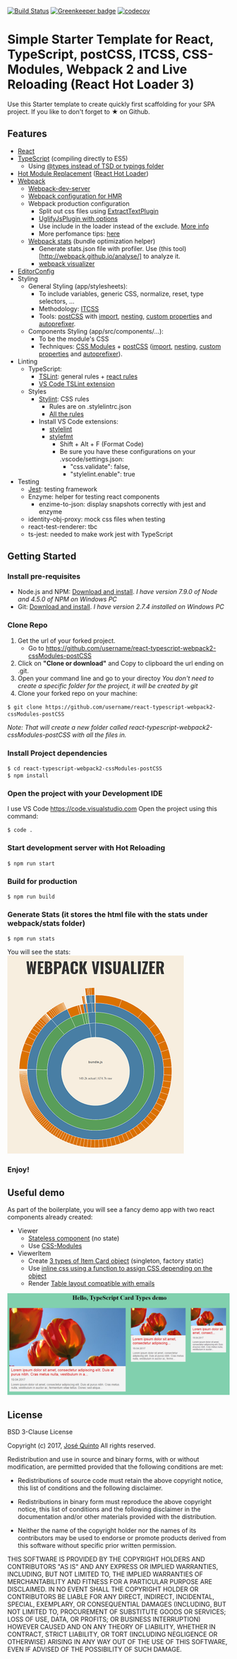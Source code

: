 [![Build Status](https://travis-ci.org/jquintozamora/react-typescript-webpack2-cssModules-postCSS.svg?branch=master)](https://travis-ci.org/jquintozamora/react-typescript-webpack2-cssModules-postCSS)
 [![Greenkeeper badge](https://badges.greenkeeper.io/jquintozamora/react-typescript-webpack2-cssModules-postCSS.svg)](https://greenkeeper.io/)
 [![codecov](https://codecov.io/gh/jquintozamora/react-typescript-webpack2-cssModules-postCSS/branch/master/graph/badge.svg)](https://codecov.io/gh/jquintozamora/react-typescript-webpack2-cssModules-postCSS)

# Simple Starter Template for React, TypeScript, postCSS, ITCSS, CSS-Modules, Webpack 2 and Live Reloading (React Hot Loader 3)

Use this Starter template to create quickly first scaffolding for your SPA project.
If you like to don't forget to ★ on Github.


## Features
- [React](https://facebook.github.io/react)
- [TypeScript](https://www.typescriptlang.org) (compiling directly to ES5)
  - Using [@types instead of TSD or typings folder](https://github.com/jquintozamora/react-typescript-webpack2-cssModules-postCSS/blob/master/tsconfig.json#L43)
- [Hot Module Replacement](https://medium.com/@dan_abramov/hot-reloading-in-react-1140438583bf#.xh6v0ht7j) ([React Hot Loader](https://github.com/gaearon/react-hot-loader/issues/243))
- [Webpack](https://webpack.js.org)
    - [Webpack-dev-server](https://webpack.js.org/configuration/dev-server/)
    - [Webpack configuration for HMR](https://webpack.js.org/concepts/hot-module-replacement/)
    - Webpack production configuration
         - Split out css files using [ExtractTextPlugin](https://webpack.js.org/plugins/extract-text-webpack-plugin)
         - [UglifyJsPlugin with options](https://github.com/webpack/webpack/blob/v2.4.1/lib/optimize/UglifyJsPlugin.js)
         - Use include in the loader instead of the exclude. [More info](http://stackoverflow.com/questions/37823764/how-include-and-exclude-works-in-webpack-loader)
         - More perfomance tips: [here](https://medium.com/@khanght/optimize-webpack-production-build-ec594242b222#.bj3eyg65p)
    - [Webpack stats](https://github.com/jquintozamora/react-typescript-webpack2-cssModules-postCSS/blob/master/webpack/webpack.config.stats.js) (bundle optimization helper)
        - Generate stats.json file with profiler. Use (this tool)[http://webpack.github.io/analyse/] to analyze it.
        - [webpack visualizer](https://chrisbateman.github.io/webpack-visualizer/)
- [EditorConfig](http://editorconfig.org/)
- Styling
  - General Styling (app/stylesheets):
      - To include variables, generic CSS, normalize, reset, type selectors, ...
      - Methodology: [ITCSS](http://itcss.io)
      - Tools: [postCSS](http://postcss.org) with [import](https://github.com/postcss/postcss-import), [nesting](https://www.npmjs.com/package/postcss-nesting), [custom properties](https://github.com/postcss/postcss-custom-properties) and [autoprefixer](https://github.com/postcss/autoprefixer).
  - Components Styling (app/src/components/...):
      - To be the module's CSS
      - Techniques: [CSS Modules](https://github.com/css-modules/css-modules) + [postCSS](http://postcss.org) ([import](https://github.com/postcss/postcss-import), [nesting](https://www.npmjs.com/package/postcss-nesting), [custom properties](https://github.com/postcss/postcss-custom-properties) and [autoprefixer](https://github.com/postcss/autoprefixer)).
- Linting
  - TypeScript:
    - [TSLint](https://palantir.github.io/tslint): general rules + [react rules](https://github.com/palantir/tslint-react)
    - [VS Code TSLint extension](https://marketplace.visualstudio.com/items?itemName=eg2.tslint)
  - Styles
    - [Stylint](https://stylelint.io): CSS rules
      - Rules are on .stylelintrc.json
      - [All the rules](https://stylelint.io/user-guide/rules)
    - Install VS Code extensions:
        - [stylelint](https://marketplace.visualstudio.com/items?itemName=shinnn.stylelint)
        - [stylefmt](https://marketplace.visualstudio.com/items?itemName=mrmlnc.vscode-stylefmt)
          - Shift + Alt + F (Format Code)
          - Be sure you have these configurations on your .vscode/settings.json:
              - "css.validate": false,
              - "stylelint.enable": true
- Testing
  - [Jest](https://facebook.github.io/jest/): testing framework
  - Enzyme: helper for testing react components
    - enzime-to-json: display snapshots correctly with jest and enzyme
  - identity-obj-proxy: mock css files when testing
  - react-test-renderer: tbc
  - ts-jest: needed to make work jest with TypeScript




## Getting Started
### Install pre-requisites
- Node.js and NPM: [Download and install](https://nodejs.org/). *I have version 7.9.0 of Node and 4.5.0 of NPM on Windows PC*
- Git: [Download and install](https://git-scm.com/). *I have version 2.7.4 installed on Windows PC*

### Clone Repo
1. Get the url of your forked project.
    - Go to https://github.com/username/react-typescript-webpack2-cssModules-postCSS
2. Click on **"Clone or download"** and Copy to clipboard the url ending on .git.
3. Open your command line and go to your directoy
*You don't need to create a specific folder for the project, it will be created by git*
4. Clone your forked repo on your machine:
```
$ git clone https://github.com/username/react-typescript-webpack2-cssModules-postCSS
```
*Note: That will create a new folder called react-typescript-webpack2-cssModules-postCSS with all the files in.*


### Install Project dependencies
```
$ cd react-typescript-webpack2-cssModules-postCSS
$ npm install
```


### Open the project with your Development IDE
I use VS Code https://code.visualstudio.com
Open the project using this command:
```
$ code .
```

### Start development server with Hot Reloading
```
$ npm run start
```

### Build for production
```
$ npm run build
```

### Generate Stats (it stores the html file with the stats under webpack/stats folder)
```
$ npm run stats
```
You will see the stats:
<br />
<img src="./assets/webpackvisualizer.png" width="400">

### Enjoy!

## Useful demo
As part of the boilerplate, you will see a fancy demo app with two react components already created:
- Viewer
  - [Stateless component](https://github.com/jquintozamora/react-typescript-webpack2-cssModules-postCSS/blob/master/app/src/components/Viewer/Viewer.tsx) (no state)
  - Use [CSS-Modules](https://github.com/jquintozamora/react-typescript-webpack2-cssModules-postCSS/blob/master/app/src/components/Viewer/Viewer.module.css)
- ViewerItem
  - Create [3 types of Item Card object](https://github.com/jquintozamora/react-typescript-webpack2-cssModules-postCSS/blob/master/app/src/components/ViewerItem/ViewerItemCardType.ts) (singleton, factory static)
  - Use [inline css using a function to assign CSS depending on the object](https://github.com/jquintozamora/react-typescript-webpack2-cssModules-postCSS/blob/master/app/src/components/ViewerItem/ViewerItem.inlined.css.ts)
  - Render [Table layout compatible with emails](https://github.com/jquintozamora/react-typescript-webpack2-cssModules-postCSS/blob/master/app/src/components/ViewerItem/ViewerItem.tsx)

![demoapp](./assets/demoapp.png)


## License
BSD 3-Clause License

Copyright (c) 2017, [José Quinto](https://blog.josequinto.com)
All rights reserved.

Redistribution and use in source and binary forms, with or without
modification, are permitted provided that the following conditions are met:

* Redistributions of source code must retain the above copyright notice, this
  list of conditions and the following disclaimer.

* Redistributions in binary form must reproduce the above copyright notice,
  this list of conditions and the following disclaimer in the documentation
  and/or other materials provided with the distribution.

* Neither the name of the copyright holder nor the names of its
  contributors may be used to endorse or promote products derived from
  this software without specific prior written permission.

THIS SOFTWARE IS PROVIDED BY THE COPYRIGHT HOLDERS AND CONTRIBUTORS "AS IS"
AND ANY EXPRESS OR IMPLIED WARRANTIES, INCLUDING, BUT NOT LIMITED TO, THE
IMPLIED WARRANTIES OF MERCHANTABILITY AND FITNESS FOR A PARTICULAR PURPOSE ARE
DISCLAIMED. IN NO EVENT SHALL THE COPYRIGHT HOLDER OR CONTRIBUTORS BE LIABLE
FOR ANY DIRECT, INDIRECT, INCIDENTAL, SPECIAL, EXEMPLARY, OR CONSEQUENTIAL
DAMAGES (INCLUDING, BUT NOT LIMITED TO, PROCUREMENT OF SUBSTITUTE GOODS OR
SERVICES; LOSS OF USE, DATA, OR PROFITS; OR BUSINESS INTERRUPTION) HOWEVER
CAUSED AND ON ANY THEORY OF LIABILITY, WHETHER IN CONTRACT, STRICT LIABILITY,
OR TORT (INCLUDING NEGLIGENCE OR OTHERWISE) ARISING IN ANY WAY OUT OF THE USE
OF THIS SOFTWARE, EVEN IF ADVISED OF THE POSSIBILITY OF SUCH DAMAGE.
